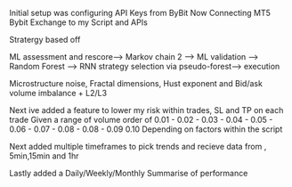 Initial setup was configuring API Keys from ByBit 
Now Connecting MT5 Bybit Exchange to my Script and APIs

Stratergy based off 

ML assessment and rescore—> 
Markov chain 2 —>
 ML validation
 —> Random Forest —> 
RNN strategy selection via pseudo-forest—>
 execution


Microstructure noise, Fractal dimensions, Hust exponent and Bid/ask volume imbalance + L2/L3



Next ive added a feature to lower my risk within trades, SL and TP on each trade
Given a range of volume order of 0.01 - 0.02 - 0.03 - 0.04 - 0.05 - 0.06 - 0.07 - 0.08 - 0.08 - 0.09 0.10  Depending on factors within the script 

Next added multiple timeframes to pick trends and recieve data from , 5min,15min and 1hr

Lastly added a Daily/Weekly/Monthly Summarise of performance 
